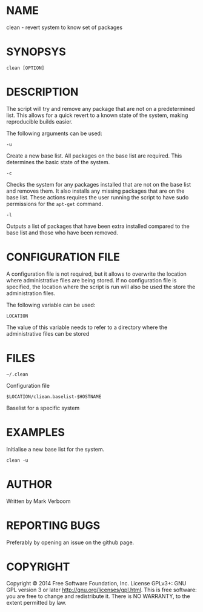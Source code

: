 # NAME

clean - revert system to know set of packages

# SYNOPSYS

`clean [OPTION]`

# DESCRIPTION

The script will try and remove any package that are not on a predetermined list.
This allows for a quick revert to a known state of the system, making reproducible
builds easier.

The following arguments can be used:

`-u`

Create a new base list. All packages on the base list are required. This determines
the basic state of the system.

`-c`

Checks the system for any packages installed that are not on the base list and
removes them. It also installs any missing packages that are on the base list.
These actions requires the user running the script to have sudo permissions
for the `apt-get` command.

`-l`

Outputs a list of packages that have been extra installed compared to the base list
and those who have been removed.

# CONFIGURATION FILE

A configuration file is not required, but it allows to overwrite the location where
administrative files are being stored. If no configuration file is specified,
the location where the script is run will also be used the store the administration
files.

The following variable can be used:

`LOCATION`

The value of this variable needs to refer to a directory where the administrative
files can be stored

# FILES

`~/.clean`

Configuration file

`$LOCATION/cliean.baselist-$HOSTNAME`

Baselist for a specific system

# EXAMPLES

Initialise a new base list for the system.

`clean -u`

# AUTHOR

Written by Mark Verboom

# REPORTING BUGS

Preferably by opening an issue on the github page.

# COPYRIGHT

Copyright  ©  2014  Free Software Foundation, Inc.  License GPLv3+: GNU
GPL version 3 or later <http://gnu.org/licenses/gpl.html>.
This is free software: you are free  to  change  and  redistribute  it.
There is NO WARRANTY, to the extent permitted by law.

